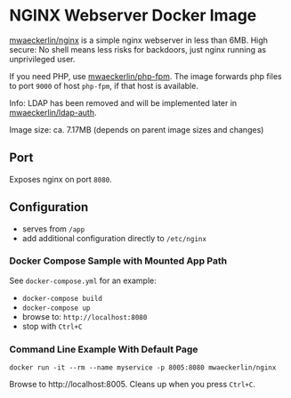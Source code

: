 # NGINX Webserver Docker Image

[mwaeckerlin/nginx] is a simple nginx webserver in less than 6MB. High secure: No shell means less risks for backdoors, just nginx running as unprivileged user.

If you need PHP, use [mwaeckerlin/php-fpm]. The image forwards php files to port `9000` of host `php-fpm`, if that host is available.

Info: LDAP has been removed and will be implemented later in [mwaeckerlin/ldap-auth].

Image size: ca. 7.17MB (depends on parent image sizes and changes)

## Port

Exposes nginx on port `8080`.

## Configuration

- serves from `/app`
- add additional configuration directly to `/etc/nginx`

### Docker Compose Sample with Mounted App Path

See `docker-compose.yml` for an example:

- `docker-compose build`
- `docker-compose up`
- browse to: `http://localhost:8080`
- stop with `Ctrl+C`

### Command Line Example With Default Page

    docker run -it --rm --name myservice -p 8005:8080 mwaeckerlin/nginx

Browse to http://localhost:8005. Cleans up when you press `Ctrl+C`.

[mwaeckerlin/nginx]: https://hub.docker.com/r/mwaeckerlin/nginx "get the image from docker hub"
[mwaeckerlin/php-fpm]: https://hub.docker.com/r/mwaeckerlin/php-fpm "get the image from docker hub"
[mwaeckerlin/ldap-auth]: https://hub.docker.com/r/mwaeckerlin/ldap-auth "get the image from docker hub"
